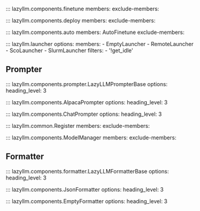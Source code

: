 ::: lazyllm.components.finetune
    members: 
    exclude-members:

::: lazyllm.components.deploy
    members: 
    exclude-members:

::: lazyllm.components.auto
    members: AutoFinetune
    exclude-members:

::: lazyllm.launcher
    options:
      members:
      - EmptyLauncher
      - RemoteLauncher
      - ScoLauncher
      - SlurmLauncher
      filters:
      - '!get_idle'

## Prompter

::: lazyllm.components.prompter.LazyLLMPrompterBase
    options:
      heading_level: 3

::: lazyllm.components.AlpacaPrompter
    options:
      heading_level: 3

::: lazyllm.components.ChatPrompter
    options:
      heading_level: 3

::: lazyllm.common.Register
    members: 
    exclude-members:

::: lazyllm.components.ModelManager
    members: 
    exclude-members:

## Formatter

::: lazyllm.components.formatter.LazyLLMFormatterBase
    options:
      heading_level: 3

::: lazyllm.components.JsonFormatter
    options:
      heading_level: 3

::: lazyllm.components.EmptyFormatter
    options:
      heading_level: 3